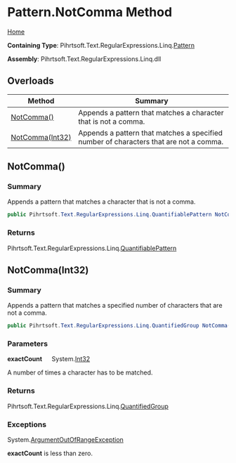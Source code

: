 # Pattern\.NotComma Method

[Home](../../../../../../README.md)

**Containing Type**: Pihrtsoft\.Text\.RegularExpressions\.Linq\.[Pattern](../README.md)

**Assembly**: Pihrtsoft\.Text\.RegularExpressions\.Linq\.dll

## Overloads

| Method | Summary |
| ------ | ------- |
| [NotComma()](#Pihrtsoft_Text_RegularExpressions_Linq_Pattern_NotComma) | Appends a pattern that matches a character that is not a comma\. |
| [NotComma(Int32)](#Pihrtsoft_Text_RegularExpressions_Linq_Pattern_NotComma_System_Int32_) | Appends a pattern that matches a specified number of characters that are not a comma\. |

## NotComma\(\) <a name="Pihrtsoft_Text_RegularExpressions_Linq_Pattern_NotComma"></a>

### Summary

Appends a pattern that matches a character that is not a comma\.

```csharp
public Pihrtsoft.Text.RegularExpressions.Linq.QuantifiablePattern NotComma()
```

### Returns

Pihrtsoft\.Text\.RegularExpressions\.Linq\.[QuantifiablePattern](../../QuantifiablePattern/README.md)

## NotComma\(Int32\) <a name="Pihrtsoft_Text_RegularExpressions_Linq_Pattern_NotComma_System_Int32_"></a>

### Summary

Appends a pattern that matches a specified number of characters that are not a comma\.

```csharp
public Pihrtsoft.Text.RegularExpressions.Linq.QuantifiedGroup NotComma(int exactCount)
```

### Parameters

**exactCount** &emsp; System\.[Int32](https://docs.microsoft.com/en-us/dotnet/api/system.int32)

A number of times a character has to be matched\.

### Returns

Pihrtsoft\.Text\.RegularExpressions\.Linq\.[QuantifiedGroup](../../QuantifiedGroup/README.md)

### Exceptions

System\.[ArgumentOutOfRangeException](https://docs.microsoft.com/en-us/dotnet/api/system.argumentoutofrangeexception)

**exactCount** is less than zero\.

